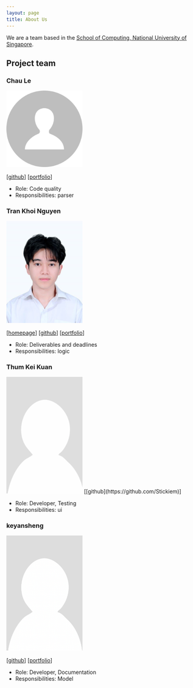 ```yaml
---
layout: page
title: About Us
---
```


We are a team based in the [School of Computing, National University of Singapore](https://www.comp.nus.edu.sg).

## Project team

### Chau Le

<img src="images/chauuule.png" width="200px">

[[github](https://github.com/ChauuuLe)]
[[portfolio](https://www.linkedin.com/in/le-chau-51148726b)]

* Role: Code quality
* Responsibilities: parser

### Tran Khoi Nguyen

<img src="images/trknguyen.png" width="200px">

[[homepage](https://www.linkedin.com/in/tristann-Nguyen/)]
[[github](https://github.com/trknguyen)]
[[portfolio](https://trknguyen-portfolio.vercel.app/)]

* Role: Deliverables and deadlines
* Responsibilities: logic

### Thum Kei Kuan
<img src="images/stickiem.png" width="200px">
[[github](https://github.com/Stickiem)]

* Role: Developer, Testing
* Responsibilities: ui

### keyansheng

<img src="images/keyansheng.png" width="200px">

[[github](http://github.com/keyansheng)]
[[portfolio](team/keyansheng.md)]

* Role: Developer, Documentation
* Responsibilities: Model
